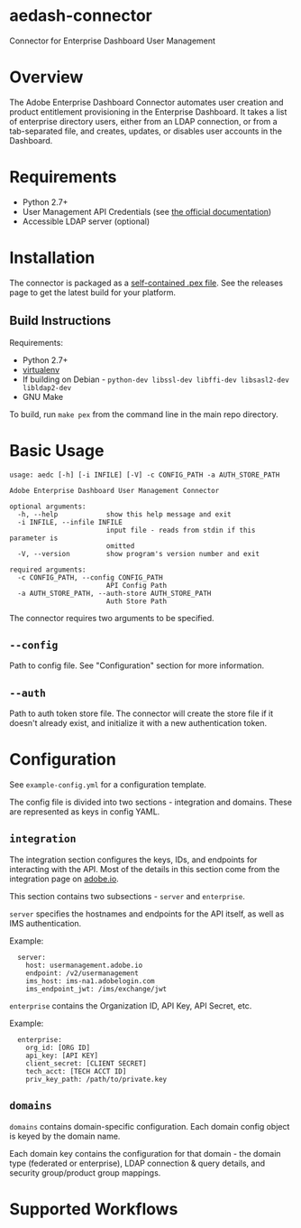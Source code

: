 # aedash-connector
Connector for Enterprise Dashboard User Management

# Overview

The Adobe Enterprise Dashboard Connector automates user creation and product entitlement provisioning in the Enterprise Dashboard.  It takes a list of enterprise directory users, either from an LDAP connection, or from a tab-separated file, and creates, updates, or disables user accounts in the Dashboard.

# Requirements

* Python 2.7+
* User Management API Credentials (see [the official documentation](https://www.adobe.io/products/usermanagement/docs/gettingstarted))
* Accessible LDAP server (optional)

# Installation

The connector is packaged as a [self-contained .pex file](https://github.com/pantsbuild/pex).  See the releases page to get the latest build for your platform.

## Build Instructions

Requirements:

* Python 2.7+
* [virtualenv](https://virtualenv.pypa.io/en/stable/)
* If building on Debian - `python-dev libssl-dev libffi-dev libsasl2-dev libldap2-dev`
* GNU Make

To build, run `make pex` from the command line in the main repo directory.

# Basic Usage

```
usage: aedc [-h] [-i INFILE] [-V] -c CONFIG_PATH -a AUTH_STORE_PATH

Adobe Enterprise Dashboard User Management Connector

optional arguments:
  -h, --help            show this help message and exit
  -i INFILE, --infile INFILE
                        input file - reads from stdin if this parameter is
                        omitted
  -V, --version         show program's version number and exit

required arguments:
  -c CONFIG_PATH, --config CONFIG_PATH
                        API Config Path
  -a AUTH_STORE_PATH, --auth-store AUTH_STORE_PATH
                        Auth Store Path
```

The connector requires two arguments to be specified.

## `--config`

Path to config file.  See "Configuration" section for more information.

## `--auth`

Path to auth token store file.  The connector will create the store file if it doesn't already exist, and initialize it with a new authentication token.

# Configuration

See `example-config.yml` for a configuration template.

The config file is divided into two sections - integration and domains.  These are represented as keys in config YAML.

## `integration`

The integration section configures the keys, IDs, and endpoints for interacting with the API.  Most of the details in this section come from the integration page on [adobe.io](http://adobe.io).

This section contains two subsections - `server` and `enterprise`.

`server` specifies the hostnames and endpoints for the API itself, as well as IMS authentication.

Example:

```
  server:
    host: usermanagement.adobe.io
    endpoint: /v2/usermanagement
    ims_host: ims-na1.adobelogin.com
    ims_endpoint_jwt: /ims/exchange/jwt
```

`enterprise` contains the Organization ID, API Key, API Secret, etc.

Example:

```
  enterprise:
    org_id: [ORG ID]
    api_key: [API KEY]
    client_secret: [CLIENT SECRET]
    tech_acct: [TECH ACCT ID]
    priv_key_path: /path/to/private.key
```

## `domains`

`domains` contains domain-specific configuration.  Each domain config object is keyed by the domain name.

Each domain key contains the configuration for that domain - the domain type (federated or enterprise), LDAP connection & query details, and security group/product group mappings.

# Supported Workflows
